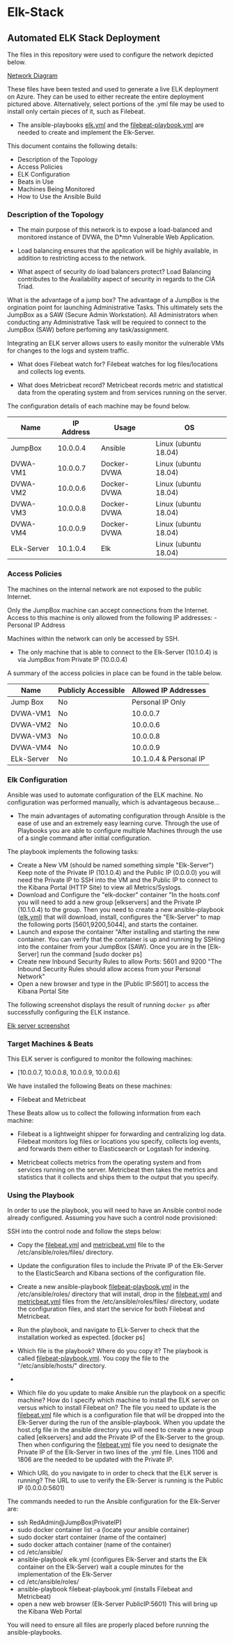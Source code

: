 # Elk-Stack
## Automated ELK Stack Deployment

The files in this repository were used to configure the network depicted below.

[Network Diagram](https://github.com/bu6r34p3r/Elk-Stack/blob/main/Images/Azure%20ELK%20diagram.png)

These files have been tested and used to generate a live ELK deployment on Azure. They can be used to either recreate the entire deployment pictured above. Alternatively, select portions of the .yml file may be used to install only certain pieces of it, such as Filebeat.

  - The ansible-playbooks [elk.yml](https://github.com/bu6r34p3r/Elk-Stack/blob/main/_13-Elk-Stack-Project_Activities_Stu_Day_1_Resources_install-elk.yml) and the [filebeat-playbook.yml](https://richmond.bootcampcontent.com/Richmond-Boot-Camp/ur-rich-cyber-pt-10-2020-u-c/blob/master/%2013-Elk-Stack-Project/Activities/Stu_Day_2/Resources/filebeat-playbook.yml) are needed to create and implement the Elk-Server.

This document contains the following details:
- Description of the Topology
- Access Policies
- ELK Configuration
- Beats in Use
- Machines Being Monitored
- How to Use the Ansible Build


### Description of the Topology

- The main purpose of this network is to expose a load-balanced and monitored instance of DVWA, the D*mn Vulnerable Web Application.

- Load balancing ensures that the application will be highly available, in addition to restricting access to the network.

- What aspect of security do load balancers protect?
Load Balancing contributes to the Availability aspect of security in regards to the CIA Triad. 

What is the advantage of a jump box?
The advantage of a JumpBox is the orgination point for launching Administrative Tasks. This ultimately sets the JumpBox as a SAW (Secure Admin Workstation). All Administrators when conducting any Administrative Task will be required to connect to the JumpBox (SAW) before perfoming any task/assignment.

Integrating an ELK server allows users to easily monitor the vulnerable VMs for changes to the logs and system traffic.

- What does Filebeat watch for?
Filebeat watches for log files/locations and collects log events.

- What does Metricbeat record?
Metricbeat records metric and statistical data from the operating system and from services running on the server.

The configuration details of each machine may be found below.

| Name       | IP Address | Usage        | OS                    |
|---         |---         |---           |---                    |
| JumpBox    | 10.0.0.4   | Ansible      | Linux (ubuntu 18.04)  |
| DVWA-VM1   | 10.0.0.7   | Docker-DVWA  | Linux (ubuntu 18.04)  |
| DVWA-VM2   | 10.0.0.6   | Docker-DVWA  | Linux (ubuntu 18.04)  |
| DVWA-VM3   | 10.0.0.8   | Docker-DVWA  | Linux (ubuntu 18.04)  |
| DVWA-VM4   | 10.0.0.9   | Docker-DVWA  | Linux (ubuntu 18.04)  |
| ELk-Server | 10.1.0.4   | Elk          | Linux (ubuntu 18.04)  |



### Access Policies

The machines on the internal network are not exposed to the public Internet. 

Only the JumpBox machine can accept connections from the Internet. Access to this machine is only allowed from the following IP addresses:
-Personal IP Address

Machines within the network can only be accessed by SSH.
- The only machine that is able to connect to the Elk-Server (10.1.0.4) is via JumpBox from Private IP (10.0.0.4)

A summary of the access policies in place can be found in the table below.

| Name       | Publicly Accessible | Allowed IP Addresses   |
|----------  |---------------------|----------------------  |
| Jump Box   | No                  | Personal IP Only       |
| DVWA-VM1   | No                  | 10.0.0.7               |
| DVWA-VM2   | No                  | 10.0.0.6               |
| DVWA-VM3   | No                  | 10.0.0.8               |
| DVWA-VM4   | No                  | 10.0.0.9               |
| ELk-Server | No                  | 10.1.0.4 & Personal IP |

### Elk Configuration

Ansible was used to automate configuration of the ELK machine. No configuration was performed manually, which is advantageous because...
- The main advantages of automating configuration through Ansible is the ease of use and an extremely easy learning curve. Through the use of Playbooks you are able to configure multiple Machines through the use of a single command after initial configuration.

The playbook implements the following tasks:
- Create a New VM (should be named something simple "Elk-Server") Keep note of the Private IP (10.1.0.4) and the Public IP (0.0.0.0) you will need the Private IP to SSH into the VM and the Public IP to connect to the Kibana Portal (HTTP Site) to view all Metrics/Syslogs.
- Download and Configure the "elk-docker" container "In the hosts.conf you will need to add a new group [elkservers] and the Private IP (10.1.0.4) to the group. Then you need to create a new ansible-playbook ([elk.yml](https://github.com/bu6r34p3r/Elk-Stack/blob/main/_13-Elk-Stack-Project_Activities_Stu_Day_1_Resources_install-elk.yml)) that will download, install, configures the "Elk-Server" to map the following ports [5601,9200,5044], and starts the container.
- Launch and expose the container "After installing and starting the new container. You can verify that the container is up and running by SSHing into the container from your JumpBox (SAW). Once you are in the [Elk-Server] run the command [sudo docker ps]
- Create new Inbound Security Rules to allow Ports: 5601 and 9200 "The Inbound Security Rules should allow access from your Personal Network"
- Open a new browser and type in the [Public IP:5601] to access the Kibana Portal Site

The following screenshot displays the result of running `docker ps` after successfully configuring the ELK instance.

[Elk server screenshot](https://github.com/bu6r34p3r/Elk-Stack/blob/main/Images/Elkserver.png)

### Target Machines & Beats
This ELK server is configured to monitor the following machines:
- [10.0.0.7, 10.0.0.8, 10.0.0.9, 10.0.0.6]

We have installed the following Beats on these machines:
- Filebeat and Metricbeat

These Beats allow us to collect the following information from each machine:
- Filebeat is a lightweight shipper for forwarding and centralizing log data. Filebeat monitors log files or locations you specify, collects log events, and forwards them either to Elasticsearch or Logstash for indexing.

- Metricbeat collects metrics from the operating system and from services running on the server. Metricbeat then takes the metrics and statistics that it collects and ships them to the output that you specify.

### Using the Playbook
In order to use the playbook, you will need to have an Ansible control node already configured. Assuming you have such a control node provisioned: 

SSH into the control node and follow the steps below:
- Copy the [filebeat.yml](https://richmond.bootcampcontent.com/Richmond-Boot-Camp/ur-rich-cyber-pt-10-2020-u-c/blob/master/%2013-Elk-Stack-Project/Activities/Stu_Day_2/Resources/filebeat-config.yml) and [metricbeat.yml](https://richmond.bootcampcontent.com/Richmond-Boot-Camp/ur-rich-cyber-pt-10-2020-u-c/blob/master/%2013-Elk-Stack-Project/Activities/Stu_Day_2/Resources/metricbeat-config.yml) file to the /etc/ansible/roles/files/ directory.
- Update the configuration files to include the Private IP of the Elk-Server to the ElasticSearch and Kibana sections of the configuration file.
- Create a new ansible-playbook [filebeat-playbook.yml](https://richmond.bootcampcontent.com/Richmond-Boot-Camp/ur-rich-cyber-pt-10-2020-u-c/blob/master/%2013-Elk-Stack-Project/Activities/Stu_Day_2/Resources/filebeat-playbook.yml) in the /etc/ansible/roles/ directory that will install, drop in the [filebeat.yml](https://richmond.bootcampcontent.com/Richmond-Boot-Camp/ur-rich-cyber-pt-10-2020-u-c/blob/master/%2013-Elk-Stack-Project/Activities/Stu_Day_2/Resources/filebeat-config.yml) and [metricbeat.yml](https://richmond.bootcampcontent.com/Richmond-Boot-Camp/ur-rich-cyber-pt-10-2020-u-c/blob/master/%2013-Elk-Stack-Project/Activities/Stu_Day_2/Resources/metricbeat-config.yml) files from the /etc/ansible/roles/files/ directory, uodate the configuration files, and start the service for both Filebeat and Metricbeat.
- Run the playbook, and navigate to ELk-Server to check that the installation worked as expected. [docker ps]

- Which file is the playbook? Where do you copy it? The playbook is called [filebeat-playbook.yml](https://richmond.bootcampcontent.com/Richmond-Boot-Camp/ur-rich-cyber-pt-10-2020-u-c/blob/master/%2013-Elk-Stack-Project/Activities/Stu_Day_2/Resources/filebeat-playbook.yml). You copy the file to the "/etc/ansible/hosts/" directory.
- 
- Which file do you update to make Ansible run the playbook on a specific machine? How do I specify which machine to install the ELK server on versus which to install Filebeat on? The file you need to update is the [filebeat.yml](https://richmond.bootcampcontent.com/Richmond-Boot-Camp/ur-rich-cyber-pt-10-2020-u-c/blob/master/%2013-Elk-Stack-Project/Activities/Stu_Day_2/Resources/filebeat-config.yml) file which is a configuration file that will be dropped into the Elk-Server during the run of the ansible-playbook. When you update the host.cfg file in the ansible directory you will need to create a new group called [elkservers] and add the Private IP of the Elk-Server to the group. Then when configuring the [filebeat.yml](https://richmond.bootcampcontent.com/Richmond-Boot-Camp/ur-rich-cyber-pt-10-2020-u-c/blob/master/%2013-Elk-Stack-Project/Activities/Stu_Day_2/Resources/filebeat-config.yml) file you need to designate the Private IP of the Elk-Server in two lines of the .yml file. Lines 1106 and 1806 are the needed to be updated with the Private IP.

- Which URL do you navigate to in order to check that the ELK server is running? The URL to use to verify the Elk-Server is running is the Public IP (0.0.0.0:5601)

The commands needed to run the Ansible configuration for the Elk-Server are:
- ssh RedAdmin@JumpBox(PrivateIP)
- sudo docker container list -a (locate your ansible container)
- sudo docker start container (name of the container)
- sudo docker attach container (name of the container)
- cd /etc/ansible/
- ansible-playbook elk.yml (configures Elk-Server and starts the Elk container on the Elk-Server) wait a couple minutes for the implementation of the Elk-Server
- cd /etc/ansible/roles/
- ansible-playbook filebeat-playbook.yml (installs Filebeat and Metricbeat)
- open a new web browser (Elk-Server PublicIP:5601) This will bring up the Kibana Web Portal

You will need to ensure all files are properly placed before running the ansible-playbooks.
